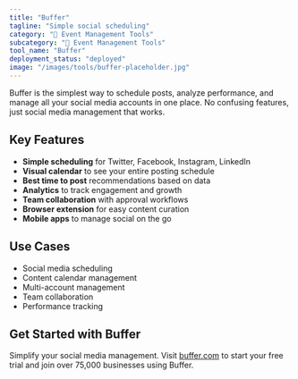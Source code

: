 ```yaml
---
title: "Buffer"
tagline: "Simple social scheduling"
category: "🎪 Event Management Tools"
subcategory: "🎪 Event Management Tools"
tool_name: "Buffer"
deployment_status: "deployed"
image: "/images/tools/buffer-placeholder.jpg"
---
```

Buffer is the simplest way to schedule posts, analyze performance, and manage all your social media accounts in one place. No confusing features, just social media management that works.

## Key Features

- **Simple scheduling** for Twitter, Facebook, Instagram, LinkedIn
- **Visual calendar** to see your entire posting schedule
- **Best time to post** recommendations based on data
- **Analytics** to track engagement and growth
- **Team collaboration** with approval workflows
- **Browser extension** for easy content curation
- **Mobile apps** to manage social on the go

## Use Cases

- Social media scheduling
- Content calendar management
- Multi-account management
- Team collaboration
- Performance tracking

## Get Started with Buffer

Simplify your social media management. Visit [buffer.com](https://buffer.com) to start your free trial and join over 75,000 businesses using Buffer.